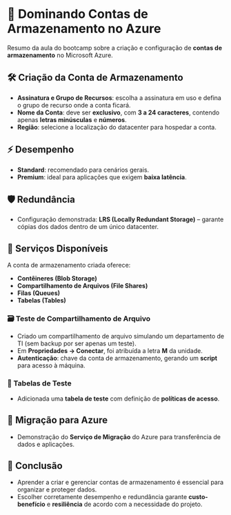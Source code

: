 # 💾 Dominando Contas de Armazenamento no Azure

Resumo da aula do bootcamp sobre a criação e configuração de **contas de armazenamento** no Microsoft Azure.

## 🛠️ Criação da Conta de Armazenamento

- **Assinatura e Grupo de Recursos**: escolha a assinatura em uso e defina o grupo de recurso onde a conta ficará.
- **Nome da Conta**: deve ser **exclusivo**, com **3 a 24 caracteres**, contendo apenas **letras minúsculas** e **números**.
- **Região**: selecione a localização do datacenter para hospedar a conta.

## ⚡ Desempenho

- **Standard**: recomendado para cenários gerais.  
- **Premium**: ideal para aplicações que exigem **baixa latência**.

## 🛡️ Redundância

- Configuração demonstrada: **LRS (Locally Redundant Storage)** – garante cópias dos dados dentro de um único datacenter.

## 📂 Serviços Disponíveis

A conta de armazenamento criada oferece:
- **Contêineres (Blob Storage)**  
- **Compartilhamento de Arquivos (File Shares)**  
- **Filas (Queues)**  
- **Tabelas (Tables)**

### 🗃️ Teste de Compartilhamento de Arquivo
- Criado um compartilhamento de arquivo simulando um departamento de TI (sem backup por ser apenas um teste).  
- Em **Propriedades → Conectar**, foi atribuída a letra **M** da unidade.  
- **Autenticação**: chave da conta de armazenamento, gerando um **script** para acesso à máquina.

### 📑 Tabelas de Teste
- Adicionada uma **tabela de teste** com definição de **políticas de acesso**.

## 🚀 Migração para Azure

- Demonstração do **Serviço de Migração** do Azure para transferência de dados e aplicações.

## 🎯 Conclusão

- Aprender a criar e gerenciar contas de armazenamento é essencial para organizar e proteger dados.  
- Escolher corretamente desempenho e redundância garante **custo-benefício** e **resiliência** de acordo com a necessidade do projeto.

